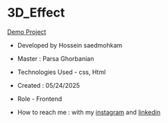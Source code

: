# 3D_Effect

[Demo Project]()

- Developed by Hossein saedmohkam

- Master : Parsa Ghorbanian 

- Technologies Used - css, Html 

- Created : 05/24/2025

- Role - Frontend

- How to reach me : with my [instagram](https://www.instagram.com/Hossein_saedmohkam.dev) and [linkedin](https://www.linkedin.com/in/Hossein-saedmohkam)
